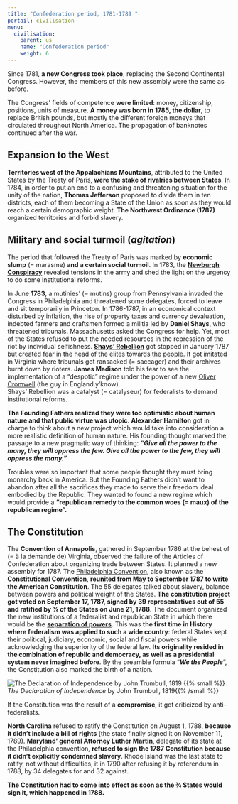 ```yaml
---
title: "Confederation period, 1781-1789 "
portail: civilisation
menu:
  civilisation:
    parent: us
    name: "Confederation period"
    weight: 6
---
```


Since 1781, **a new Congress took place**, replacing the Second Continental Congress. However, the members of this new assembly were the same as before.

The Congress’ fields of competence **were limited**: money, citizenship, positions, units of measure. **A money was born in 1785, the dollar**, to replace British pounds, but mostly the different foreign moneys that circulated throughout North America. The propagation of banknotes continued after the war.
 
## Expansion to the West

**Territories west of the Appalachians Mountains**, attributed to the United States by the Treaty of Paris, **were the stake of rivalries between States**. In 1784, in order to put an end to a confusing and threatening situation for the unity of the nation, **Thomas Jefferson** proposed to divide them in ten districts, each of them becoming a State of the Union as soon as they would reach a certain demographic weight. **The Northwest Ordinance (1787)** organized territories and forbid slavery.

## Military and social turmoil (*agitation*)

The period that followed the Treaty of Paris was marked by **economic slump** (= marasme) **and a certain social turmoil**. In 1783, the [**Newburgh Conspiracy**](https://fr.wikipedia.org/wiki/Conspiration_de_Newburgh) revealed tensions in the army and shed the light on the urgency to do some institutional reforms.

In June **1783**, a mutinies’ (= mutins) group from Pennsylvania invaded the Congress in Philadelphia and threatened some delegates, forced to leave and sit temporarily in Princeton. In 1786-1787, in an economical context disturbed by inflation, the rise of property taxes and currency devaluation, indebted farmers and craftsmen formed a militia led by **Daniel Shays**, who threatened tribunals. Massachusetts asked the Congress for help. Yet, most of the States refused to put the needed resources in the repression of the riot by individual selfishness. [**Shays’ Rebellion**](https://fr.wikipedia.org/wiki/R%C3%A9volte_de_Shays) got stopped in January 1787 but created fear in the head of the elites towards the people. It got imitated in Virginia where tribunals got ransacked (= saccager) and their archives burnt down by rioters. **James Madison** told his fear to see the implementation of a “despotic” regime under the power of a new [Oliver Cromwell](https://fr.wikipedia.org/wiki/Oliver_Cromwell) (the guy in England y’know).  
Shays’ Rebellion was a catalyst (= catalyseur) for federalists to demand institutional reforms.

**The Founding Fathers realized they were too optimistic about human nature and that public virtue was utopic**. **Alexander Hamilton** got in charge to think about a new project which would take into consideration a more realistic definition of human nature. His founding thought marked the passage to a new pragmatic way of thinking: **_“Give all the power to the many, they will oppress the few. Give all the power to the few, they will oppress the many.”_**

Troubles were so important that some people thought they must bring monarchy back in America. But the Founding Fathers didn’t want to abandon after all the sacrifices they made to serve their freedom ideal embodied by the Republic. They wanted to found a new regime which would provide a **“republican remedy to the common woes (= maux) of the republican regime”.**

## The Constitution

The **Convention of Annapolis**, gathered in September 1786 at the behest of (= à la demande de) Virginia, observed the failure of the Articles of Confederation about organizing trade between States. It planned a new assembly for 1787. The [Philadelphia Convention](https://fr.wikipedia.org/wiki/Convention_de_Philadelphie), also known as the **Constitutional Convention**, **reunited from May to September 1787 to write the American Constitution**. The 55 delegates talked about slavery, balance between powers and political weight of the States. **The constitution project got voted on September 17, 1787, signed by 39 representatives out of 55 and ratified by ¾ of the States on June 21, 1788**. The document organized the new institutions of a federalist and republican State in which there would be the [**separation of powers**](https://fr.wikipedia.org/wiki/S%C3%A9paration_des_pouvoirs). This was **the first time in History where federalism was applied to such a wide country**: federal States kept their political, judiciary, economic, social and fiscal powers while acknowledging the superiority of the federal law. **Its originality resided in the combination of republic and democracy, as well as a presidential system never imagined before**. By the preamble formula “**_We the People_**”, the Constitution also marked the birth of a nation.

![The Declaration of Independence by John Trumbull, 1819](/images/civilisation/declaration-of-independence.jpg)
{{% small %}} *The Declaration of Independence* by John Trumbull, 1819{{% /small %}}

If the Constitution was the result of a **compromise**, it got criticized by anti-federalists.

**North Carolina** refused to ratify the Constitution on August 1, 1788, **because it didn’t include a bill of rights** (the state finally signed it on November 11, 1789). **Maryland’ general Attorney Luther Martin**, delegate of its state at the Philadelphia convention, **refused to sign the 1787 Constitution because it didn’t explicitly condemned slavery**. Rhode Island was the last state to ratify, not without difficulties, it in 1790 after refusing it by referendum in 1788, by 34 delegates for and 32 against.

**The Constitution had to come into effect as soon as the ¾ States would sign it, which happened in 1788.**
